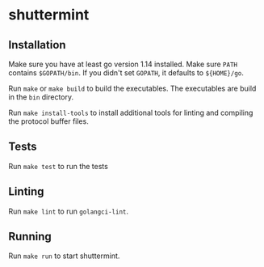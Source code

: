 # shuttermint
## Installation

Make sure you have at least go version 1.14 installed. Make sure `PATH`
contains `$GOPATH/bin`. If you didn't set `GOPATH`, it defaults to
`${HOME}/go`.

Run `make` or `make build` to build the executables. The executables
are build in the `bin` directory.

Run `make install-tools` to install additional tools for linting and
compiling the protocol buffer files.

## Tests
Run `make test` to run the tests

## Linting
Run `make lint` to run `golangci-lint`.

## Running
Run `make run` to start shuttermint.
